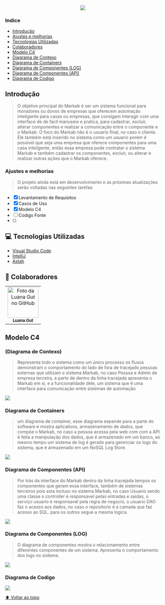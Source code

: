 <h1 align="center">
    <img src="https://ik.imagekit.io/aa0efwxn6ck/logomarkab_gvfSol1XN.png?updatedAt=1634003147790">
</h1>

### Indice
- [Introdução](#-Introdução)
- [Ajustes e melhorias](#-Ajustes-e-melhorias)
- [Tecnologias Utilizadas](#-Tecnologias-Utilizadas)
- [Colaboradores](#-Colaboradores)
- [Modelo C4](#-Modelo-C4)
- [Diagrama de Contexo](#-Diagrama-de-Contexto)
- [Diagrama de Containers](#-Diagrama-de-Containers)
- [Diagrama de Componentes (LOG)](#-Diagrama-de-Componentes)
- [Diagrama de Componentes (API)](#-Diagrama-de-Componentes)
- [Diagrama de Codigo](#-Diagrama-de-Codigo)


## Introdução
> O objetivo principal do Markab é ser um sistema funcional para moradores ou donos de empresas que oferecem automação inteligente para casas ou empresas, que consigam interagir com uma interface de de facil manuseio e pratica, para cadastrar, excluir, alterar componentes e realizar a comunicação entre o componente e o Markab. O foco do Markab não é o usuario final, no caso o cliente. Ele também está inserido no sistema como um usuario porém é possivel que seja uma empresa que oferece componentes para uma casa inteligente, então essa empresa pode contratar o sistema Markab e também cadastrar os componentes, excluir, ou alterar e realizar outras ações que o Markab oferece.


### Ajustes e melhorias

>O projeto ainda está em desenvolvimento e as próximas atualizações serão voltadas nas seguintes tarefas:

- [x] Levantamento de Requisitos
- [x] Casos de Uso
- [x] Modelo C4
- [ ] Codigo Fonte 
- [ ] 

## 💻 Tecnologias Utilizadas

- [Visual Studio Code](https://code.visualstudio.com/)
- [IntelliJ](https://www.jetbrains.com/pt-br/idea)
- [Astah](https://astah.net/downloads/)




## 🤝 Colaboradores



<table>
  <tr>
    <td align="center">
      <a href="#">
        <img src="https://ik.imagekit.io/aa0efwxn6ck/luana_Ur_CapjlLI.jpg?updatedAt=1634055534589" width="100px;" alt="Foto da Luana Gut no GitHub"/><br>
        <sub>
          <b>Luana Gut</b>
        </sub>
      </a>
    
</table>

## Modelo C4 

### (Diagrama de Contexo)
>Representa todo o sistema como um único processo os fluxos demonstram o comportamento do lado de fora de tracejado pessoas externas que utilizam o sistema Markab, no caso Pessoa e Admin de empresa terceira, a parte de dentro da linha tracejada apresenta o Markab em si, e a funcionalidade dele, um sistema que é uma interface para comunicação entre sistemas de automação

<img src="https://ik.imagekit.io/aa0efwxn6ck/contexto_X-BMUKpTFK.png?updatedAt=1634240153503">

### Diagrama de Containers 
>um diagrama de container, esse diagrama expande para a parte do software e mostra aplicativos, armazenamento de dados, que compõe o Markab, no caso a pessoa acessa pela web com com a API é feita a manipulação dos dados, que é armazenado em um banco, ao mesmo tempo um sistema de log é gerado para gerenciar os logs do sistema, que é armazenado em um NoSQL Log Store.

<img src="https://ik.imagekit.io/aa0efwxn6ck/hLJ1Rjj64BtpApP23p8WMOUcbm818ajgua2orL2kqHCn8iVq9kJkPcSfLoZwDJtq2_e5-R7EK1GhHcQGGtJHSkRjUszsPlSr1V2XAWirUvai2YpH18fUQ9CMLORgCGH7Fqyc7fukSnqUgsr5w5Dh0kCkKrjEN056zeyfP8NUJcOlnsi9tQsMa_RJMMtuos0.png?updatedAt=1634062432559">

### Diagrama de Componentes (API)
>Por trás da interface do Markab dentro da linha tracejada tempos os componentes que geram essa interface, também de sistemas terceiros pois esta incluso no sistema Markab, no caso Usuario sendo uma classe o controller é responsavel pelas entradas e saidas, o serviço usuario é responsavel pela regra de negocio, o usuario DAO faz o acesso aos dados, no caso o repositorio é a camada que faz acesso ao SQL. para os outros segue a mesma logica.

<img src="https://ik.imagekit.io/aa0efwxn6ck/compapi_EnMycrdIAw.png?updatedAt=1634238250466">

### Diagrama de Componentes (LOG)
>O diagrama de componentes mostra o relacionamento entre diferentes componentes de um sistema. Apresenta o comportamento dos logs no sistema.

<img src="https://ik.imagekit.io/aa0efwxn6ck/jPJDQXin4CVl-nJJfGSRulZGdWg5V3Wj1ITfOj9haAs98zZLB1fjIYXzdZn8NgnIl9xDVYpTGkg3qVxduoUD_kY8lNA-pBFadR6RhDG8zzuN_6a-T-hduTRu-t9TCheDMO_M7suednUPih5cnbvdPZq__JZx7gMRy-KyL-pH1UdsbFA2RAmf__9ETl9x0OYe.png?updatedAt=1634062432495">

### Diagrama de Codigo

<img src="https://ik.imagekit.io/t87uwojyrlw/diagrama2_XqwsKfTzn.png?updatedAt=1636077398368">

[⬆ Voltar ao topo](#-Indice)


 